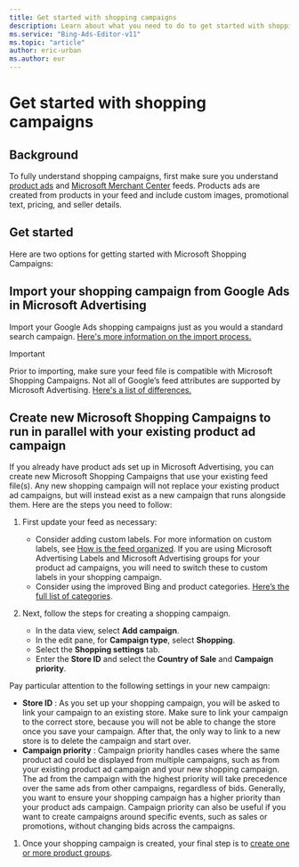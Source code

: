 ```yaml
---
title: Get started with shopping campaigns
description: Learn about what you need to do to get started with shopping campaigns.
ms.service: "Bing-Ads-Editor-v11"
ms.topic: "article"
author: eric-urban
ms.author: eur
---
```


# Get started with shopping campaigns

## Background

To fully understand shopping campaigns, first make sure you understand [product ads](./hlp_BAE_CONC_AboutProductAds.md) and [Microsoft Merchant Center](./hlp_BAE_CONC_AboutBingMerchantCenter.md) feeds. Products ads are created from products in your feed and include custom images, promotional text, pricing, and seller details.

## Get started

Here are two options for getting started with Microsoft Shopping Campaigns:

## Import your shopping campaign from Google Ads in Microsoft Advertising

Import your Google Ads shopping campaigns just as you would a standard search campaign. [Here's more information on the import process.](./hlp_BAE_PROC_Import.md)

> [!IMPORTANT]
> Prior to importing, make sure your feed file is compatible with Microsoft Shopping Campaigns. Not all of Google’s feed attributes are supported by Microsoft Advertising. [Here's a list of differences.](https://go.microsoft.com/fwlink?LinkId=823411)

## Create new Microsoft Shopping Campaigns to run in parallel with your existing product ad campaign

If you already have product ads set up in Microsoft Advertising, you can create new Microsoft Shopping Campaigns that use your existing feed file(s). Any new shopping campaign will not replace your existing product ad campaigns, but will instead exist as a new campaign that runs alongside them. Here are the steps you need to follow:

1. First update your feed as necessary:
   - Consider adding custom labels. For more information on custom labels, see [How is the feed organized](https://go.microsoft.com/fwlink?LinkId=823412). If you are using Microsoft Advertising Labels and Microsoft Advertising groups for your product ad campaigns, you will need to switch these to custom labels in your shopping campaign.
   - Consider using the improved Bing and product categories. [Here’s the full list of categories](https://go.microsoft.com/fwlink?LinkId=620783).

1. Next, follow the steps for creating a shopping campaign.
   - In the data view, select **Add campaign**.
   - In the edit pane, for **Campaign type**, select **Shopping**.
   - Select the **Shopping settings** tab.
   - Enter the **Store ID** and select the **Country of Sale** and **Campaign priority**.

Pay particular attention to the following settings in your new campaign:

   - **Store ID** : As you set up your shopping campaign, you will be asked to link your campaign to an existing store. Make sure to link your campaign to the correct store, because you will not be able to change the store once you save your campaign. After that, the only way to link to a new store is to delete the campaign and start over.
   - **Campaign priority** : Campaign priority handles cases where the same product ad could be displayed from multiple campaigns, such as from your existing product ad campaign and your new shopping campaign. The ad from the campaign with the highest priority will take precedence over the same ads from other campaigns, regardless of bids. Generally, you want to ensure your shopping campaign has a higher priority than your product ads campaign.
Campaign priority can also be useful if you want to create campaigns around specific events, such as sales or promotions, without changing bids across the campaigns.

1. Once your shopping campaign is created, your final step is to [create one or more product groups](./hlp_BAE_CONC_BSC_AboutProductGroups.md).


